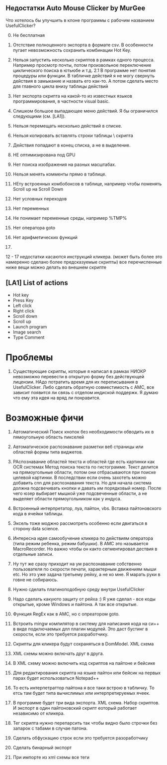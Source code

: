 ## Недостатки Auto Mouse Clicker by MurGee

Что хотелось бы улучшить в клоне программы с рабочим названием UsefulClicker?

0. Не бесплатная
1. Отстствие полноценного экспорта в формате csv.
В особенности пугает невозможность сохранить комбинации Hot Key.
2. Нельзя запустить несколько скриптов в рамках одного процесса.
Например просмотр почты, потом произвольное переключение циклического поиска в ютьюбе и т.д.
2.1 В программе нет понятия процедуры или функции. 
В табличке действий я не могу свернуть действия в замыкание и назвать его как-то.
А потом сделать место для главного цикла внизу таблицы действий

3. Нет экспорта скрипта на какой-то из известных языков программирования, в частности 
visual basic.
4. Слишком большое выпадающее меню действий. Я бы ограничился следующими (см. [LA1]).
5. Нельзя перемещать несколько действий в списке. 
6. Нельзя копировать вставлять строки таблицы \ скрипта
7. Действия попадают в конец списка, а не в выделение.
8. НЕ оптимизирована под GPU
9. Нет поиска изображения на разных масштабах. 
10. Нельзя менять комменты прямо в таблице.
11. НЕту встроенных комбобоксов в таблице, например чтобы поменять Scroll up на Scroll Down 
12. Нет условных переходов 
13. Нет переменных 
14. Не понимает переменные среды, например %TMP%
15. Нет оператора goto
16. Нет арифметических функций
17.
12 - 17 недостатки касаются инструкций кликера.
(может быть более это намеренно сделано более предсказуемые скрипты)
все перечисленные ниже вещи можно делать во внешнем скрипте


[LA1] List of actions
--------------------------------
* Hot key
* Press Key
* Left click
* Right click
* Scroll down
* Scroll up
* Launch program
* Image search
* Type Comment

# Проблемы
1. Существующие скрипты, которые я написал в рамках НИОКР невозможно перевести в открытую форму без действующей лицензии.
НАдо потратить время для их переписывания в UsefulClicker.
Либо сделать обратную совместимость с AMC, все зависит появится ли связь с отделом индиской поддержк. 
Я думаю что ему эта идея на вряд ли понравится.

# Возможные фичи 
1. Автоматический Поиск кнопок без необходимости обводить их в пямоугольную область пикселей
2. Автоматическое распознавание разметки веб страницы или областей формы типа виджетов.
3. РАспознавание областей текста и областей где есть картинки как OCR системах
Метод поиска текста по гистограмме. Текст делится на прямоугольные области, потом они отбрасываются при поиске целевой картинки.
В последствии если очень захотеть можно добавить cnn для распознавания текста.
Но для начала система должна подсвечивать кнопки и давать им порядковый номер. 
После чего юзер выбирает мышкой уже подсвеченные области, а не выделяет области прямоугольником как у индуса.
5. Встроенный интерпретатор, луа, пайтон, vbs. Вставка пайтоновского кода в ячейки таблицы. 
6. Эксель тоже моджно рассмотреть особенно если двигаться в сторону data science.
7. Интересна идея самообучение кликера по действиям оператора (типа режим ребенка, режим бабушки). В AMC это называется MacroRecorder. Но важно чтобы он както сегментировал дествия в отдельные записи. 
8. Ну тут же сразу приходит на ум распознавание собственно пользователя по скорости печати, характерным движениям мыши etc. Но это уже задача третьему рейху, а не ко мне. Я марать руки в говне не собираюсь.
 
10. Нужно сделать плагиноподобную среду внутри UsefulClicker
11. Надо сделать какуюто защиту от рейха :) Я уже сделал - все коды открытые, кроме Windows и пайтона. А так все открытые.
12. Функция RegEx как в AMC, но с опреатором goto. 
13. Встроить mingw компилятор в систему для написания кода на си++ в виде подключаемых длл плагин модулей. Это даст бустинг в скорости, если это требуется разработчику.
14. Скрипты для кликера будут сохраняться в DomModel. XML схема
15. XML схемы можно включать друг в друга.
16. В XML схему можно включить код скриптов на пайтоне и бейсике
17. Для редактирования скрипта на языке пайтон или бейсик на первых парах будет использоваться Notepad++
18. То есть интерпетраттор пайтона я все таки встрою в табличку. То етсь там будет типа вычислимых или интерпретируемых ячеек.
19. В программе будет три вида экспорта. XML схема. Набор скриптов. И экспорт в один пайтоновский скрипт еоторый работает независимо от кликера.
20. Тег скрипта <script> </script> нужно перепарсить так чтобы видно было строчки без запарок с табами в случае патона.
21. Сделать обфускацию строк если это требуется разоработчику
22. Сделать бинарный экспорт 
23. При импорте из xml схемы все теги <script> сохраняются в отдельные .py файлы в каталог scripts
 
 ## Стркуктура каталогов UsefulClicker
├──  scripts
│    ├──  youtube_search_by_list_shuffle_v2ю.py
│    ├──  shuffle_strings.vbs
│    ├──  extract_uppercase_pharazes.vbs
│    ├── gen_url_hh.vbs
├── docs
│   ├── README.MD
├──  xml
│   ├── rutracker_org_torrent_downloader.xml
│   ├── shit_head_hunter_wit_hurl_generation.xml
│   ├── piratebay_torrent_downloader.xml
├──  temp
├──  settings
├──  data
├──  lists
│   ├── medical_search_list_rus.txt
│   ├── 6000_inventions_20_century_eng
│   ├── ommon_english_shuffled.txt
├──  data
├──  images
    ├── Capture_15.01._16.03.20020.jpg
    ├── Screenshot_15.01._16.03.20020.jpg
 
 ## XML схема UsefulClicker
 
